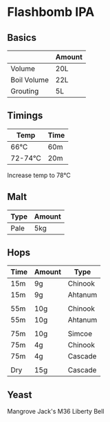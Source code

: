 # Flashbomb IPA

## Basics

|               | Amount      |
| ------------- |-------------|
| Volume        | 20L         |
| Boil Volume   | 22L         |
| Grouting      | 5L          |

## Timings
    
| Temp          | Time        |
| ------------- |-------------|
| 66°C          | 60m         |
| 72-74°C       | 20m         |

Increase temp to 78°C

## Malt

| Type          | Amount      |
| ------------- |-------------|
| Pale          | 5kg         |

## Hops

| Time          | Amount      | Type        |
| ------------- |-------------|-------------|
| 15m           | 9g          | Chinook     |
| 15m           | 9g          | Ahtanum     |
|               |             |             |  
| 55m           | 10g         | Chinook     |
| 55m           | 10g         | Ahtanum     |
|               |             |             |  
| 75m           | 10g         | Simcoe      |
| 75m           | 4g          | Chinook     |
| 75m           | 4g          | Cascade     |
|               |             |             |  
| Dry           | 15g         | Cascade     |

## Yeast

Mangrove Jack's M36 Liberty Bell 